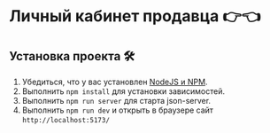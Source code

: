 # Личный кабинет продавца 👉👈

## Установка проекта 🛠️

1. Убедиться, что у вас установлен [NodeJS и NPM](https://nodejs.org/en/download/package-manager).
2. Выполнить `npm install` для установки зависимостей.
3. Выполнить `npm run server` для старта json-server.
4. Выполнить `npm run dev` и открыть в браузере сайт `http://localhost:5173/`
